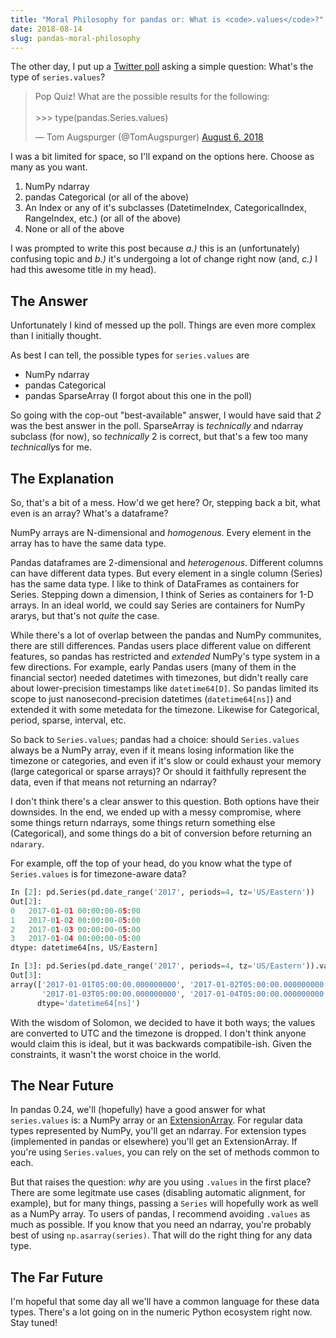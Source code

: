 ```yaml
---
title: "Moral Philosophy for pandas or: What is <code>.values</code>?"
date: 2018-08-14
slug: pandas-moral-philosophy
---
```


The other day, I put up a [Twitter poll](https://twitter.com/TomAugspurger/status/1026578613389455360) asking a simple question: What's the type of `series.values`?

<blockquote class="twitter-tweet" data-lang="en"><p lang="en" dir="ltr">Pop Quiz! What are the possible results for the following:<br><br>&gt;&gt;&gt; type(pandas.Series.values)</p>&mdash; Tom Augspurger (@TomAugspurger) <a href="https://twitter.com/TomAugspurger/status/1026578613389455360?ref_src=twsrc%5Etfw">August 6, 2018</a></blockquote> <script async src="https://platform.twitter.com/widgets.js" charset="utf-8"></script> 

I was a bit limited for space, so I'll expand on the options here. Choose as many as you want.

1. NumPy ndarray
2. pandas Categorical (or all of the above)
3. An Index or any of it's subclasses (DatetimeIndex, CategoricalIndex, RangeIndex, etc.) (or all of the above)
4. None or all of the above

I was prompted to write this post because *a.)* this is an (unfortunately) confusing topic and *b.)* it's undergoing a lot of change right now (and, *c.)* I had this awesome title in my head).

## The Answer

Unfortunately I kind of messed up the poll. Things are even more complex than I initially thought.

As best I can tell, the possible types for ``series.values`` are

- NumPy ndarray
- pandas Categorical
- pandas SparseArray (I forgot about this one in the poll)

So going with the cop-out "best-available" answer, I would have said that *2* was the best answer in the poll.
SparseArray is *technically* and ndarray subclass (for now), so *technically* 2 is correct, but that's a few too many *technically*s for me.

## The Explanation

So, that's a bit of a mess. How'd we get here? Or, stepping back a bit, what even is an array? What's a dataframe?

NumPy arrays are N-dimensional and *homogenous*. Every element in the array has to have the same data type.

Pandas dataframes are 2-dimensional and *heterogenous*. Different columns can have different data types. But every element in a single column (Series) has the same data type.
I like to think of DataFrames as containers for Series.
Stepping down a dimension, I think of Series as containers for 1-D arrays.
In an ideal world, we could say Series are containers for NumPy ararys, but that's not *quite* the case.

While there's a lot of overlap between the pandas and NumPy communites, there are still differences.
Pandas users place different value on different features, so pandas has restricted and *extended* NumPy's type system in a few directions.
For example, early Pandas users (many of them in the financial sector) needed datetimes with timezones, but didn't really care about lower-precision timestamps like `datetime64[D]`.
So pandas limited its scope to just nanosecond-precision datetimes (`datetime64[ns]`) and extended it with some metedata for the timezone.
Likewise for Categorical, period, sparse, interval, etc.

So back to `Series.values`; pandas had a choice: should `Series.values` always be a NumPy array, even if it means losing information like the timezone or categories, and even if it's slow or could exhaust your memory (large categorical or sparse arrays)?
Or should it faithfully represent the data, even if that means not returning an ndarray?

I don't think there's a clear answer to this question. Both options have their downsides.
In the end, we ended up with a messy compromise, where some things return ndarrays, some things return something else (Categorical), and some things do a bit of conversion before returning an `ndarary`.

For example, off the top of your head, do you know what the type of `Series.values` is for timezone-aware data?

```python
In [2]: pd.Series(pd.date_range('2017', periods=4, tz='US/Eastern'))
Out[2]:
0   2017-01-01 00:00:00-05:00
1   2017-01-02 00:00:00-05:00
2   2017-01-03 00:00:00-05:00
3   2017-01-04 00:00:00-05:00
dtype: datetime64[ns, US/Eastern]

In [3]: pd.Series(pd.date_range('2017', periods=4, tz='US/Eastern')).values
Out[3]:
array(['2017-01-01T05:00:00.000000000', '2017-01-02T05:00:00.000000000',
       '2017-01-03T05:00:00.000000000', '2017-01-04T05:00:00.000000000'],
      dtype='datetime64[ns]')
```

With the wisdom of Solomon, we decided to have it both ways; the values are converted to UTC and the timezone is dropped.
I don't think anyone would claim this is ideal, but it was backwards compatibile-ish.
Given the constraints, it wasn't the worst choice in the world.

## The Near Future

In pandas 0.24, we'll (hopefully) have a good answer for what `series.values` is: a NumPy array or an [ExtensionArray](http://pandas-docs.github.io/pandas-docs-travis/extending.html#extension-types).
For regular data types represented by NumPy, you'll get an ndarray.
For extension types (implemented in pandas or elsewhere) you'll get an ExtensionArray.
If you're using `Series.values`, you can rely on the set of methods common to each.

But that raises the question: *why* are you using `.values` in the first place?
There are some legitmate use cases (disabling automatic alignment, for example),
but for many things, passing a `Series` will hopefully work as well as a NumPy array.
To users of pandas, I recommend avoiding `.values` as much as possible.
If you know that you need an ndarray, you're probably best of using `np.asarray(series)`.
That will do the right thing for any data type.

## The Far Future

I'm hopeful that some day all we'll have a common language for these data types.
There's a lot going on in the numeric Python ecosystem right now. Stay tuned!
